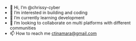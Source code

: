 - 👋 Hi, I’m @chrissy-cyber
- 👀 I’m interested in building and coding
- 🌱 I’m currently learning development
- 💞️ I’m looking to collaborate on multi platforms with different communities
- 📫 How to reach me ctinamara@gmail.com

<!---
chrissy-cyber/chrissy-cyber is a ✨ special ✨ repository because its `README.md` (this file) appears on your GitHub profile.
You can click the Preview link to take a look at your changes.
--->
